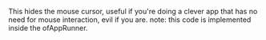 This hides the mouse cursor, useful if you're doing a clever app that has no need for mouse interaction, evil if you are.
note: this code is implemented inside the ofAppRunner.
